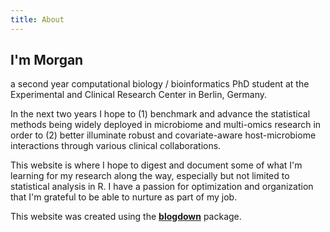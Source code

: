 ```yaml
---
title: About
---
```


## I'm Morgan

a second year computational biology / bioinformatics PhD student at the Experimental and Clinical Research Center in Berlin, Germany. 

In the next two years I hope to (1) benchmark and advance the statistical methods being widely deployed in microbiome and multi-omics research in order to (2) better illuminate robust and covariate-aware host-microbiome interactions through various clinical collaborations.

This website is where I hope to digest and document some of what I'm learning for my research along the way, especially but not limited to statistical analysis in R. I have a passion for optimization and organization that I'm grateful to be able to nurture as part of my job.

This website was created using the [**blogdown**](https://github.com/rstudio/blogdown) package.
